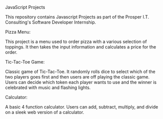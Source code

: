 JavaScript Projects
 
This repository contains Javascript Projects as part of the Prosper I.T. Consulting's Software Developer Internship.

Pizza Menu:

This project is a menu used to order pizza with a various selection of toppings. It then takes the input information and calculates a price for the order.

Tic-Tac-Toe Game: 

Classic game of Tic-Tac-Toe. It randomly rolls dice to select which of the two players goes first and then users are off playing the classic game. Users can decide which token each player wants to use and the winner is celebrated with music and flashing lights.

Calculator: 

A basic 4 function calculator. Users can add, subtract, multiply, and divide on a sleek web version of a calculator.
